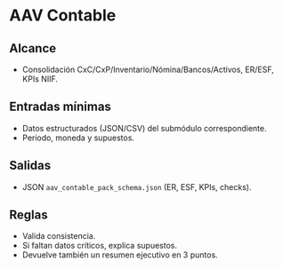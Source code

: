 # AAV Contable
## Alcance
- Consolidación CxC/CxP/Inventario/Nómina/Bancos/Activos, ER/ESF, KPIs NIIF.

## Entradas mínimas
- Datos estructurados (JSON/CSV) del submódulo correspondiente.
- Periodo, moneda y supuestos.

## Salidas
- JSON `aav_contable_pack_schema.json` (ER, ESF, KPIs, checks).

## Reglas
- Valida consistencia.
- Si faltan datos críticos, explica supuestos.
- Devuelve también un resumen ejecutivo en 3 puntos.
